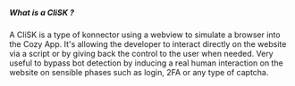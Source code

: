 ##### What is a CliSK ?

A CliSK is a type of konnector using a webview to simulate a browser into the Cozy App. It's allowing the developer to interact directly on the website via a script or by giving back the control to the user when needed. Very useful to bypass bot detection by inducing a real human interaction on the website on sensible phases such as login, 2FA or any type of captcha.                                     